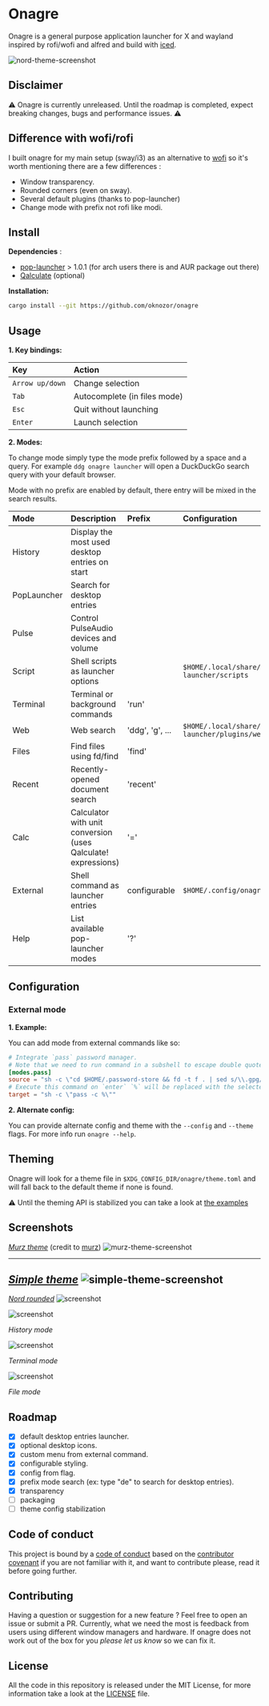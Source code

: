 # Onagre 

Onagre is a general purpose application launcher for X and wayland  inspired by rofi/wofi and alfred and build with [iced](https://github.com/hecrj/iced/).

![nord-theme-screenshot](docs/screenshots/nord.png)

## Disclaimer 

⚠️️ Onagre is currently unreleased. 
Until the roadmap is completed, expect breaking changes, bugs and performance issues. ⚠️

## Difference with wofi/rofi

I built onagre for my main setup (sway/i3) as an alternative to [wofi](https://hg.sr.ht/~scoopta/wofi) so it's worth mentioning there are a few differences : 

- Window transparency.
- Rounded corners (even on sway).
- Several default plugins (thanks to pop-launcher)
- Change mode with prefix not rofi like modi.
  
## Install

**Dependencies** :
- [pop-launcher](https://github.com/pop-os/launcher) > 1.0.1 (for arch users there is and AUR package out there)
- [Qalculate](http://qalculate.github.io/) (optional)

**Installation:**

```bash
cargo install --git https://github.com/oknozor/onagre
```

## Usage

**1. Key bindings:**


| Key     | Action  | 
| :----   | :-----  |
| `Arrow up/down` | Change selection |
| `Tab`   | Autocomplete (in files mode) | 
| `Esc`   | Quit without launching | 
| `Enter` | Launch selection | 

**2. Modes:**

To change mode simply type the mode prefix followed by a space and a query. 
For example `ddg onagre launcher` will open a DuckDuckGo search query with your default browser.

Mode with no prefix are enabled by default, there entry will be mixed in the search results.

| Mode        | Description                                                   | Prefix          | Configuration                                             |
| :----       | :-----                                                        | :------         | :-----------                                              |
| History     | Display the most used desktop entries on start                |                 |                                                           |
| PopLauncher | Search for desktop entries                                    |                 |                                                           |
| Pulse       | Control PulseAudio devices and volume                         |                 |                                                           |
| Script      | Shell scripts as launcher options                             |                 | `$HOME/.local/share/pop-launcher/scripts`                 |
| Terminal    | Terminal or background commands                               | 'run'           |                                                           | 
| Web         | Web search                                                    | 'ddg', 'g', ... | `$HOME/.local/share/pop-launcher/plugins/web/config.ron`  |
| Files       | Find files using fd/find                                      | 'find'          |                                                           |
| Recent      | Recently-opened document search                               | 'recent'        |                                                           |
| Calc        | Calculator with unit conversion (uses Qalculate! expressions) | '='             |                                                           |
| External    | Shell command as launcher entries                             | configurable    | `$HOME/.config/onagre/config.toml`                        |
| Help        | List available pop-launcher modes                             | '?'             |                                                           |

## Configuration

### External mode

**1. Example:**

You can add mode from external commands like so: 

```toml
# Integrate `pass` password manager.
# Note that we need to run command in a subshell to escape double quotes and have env variables accessible.
[modes.pass]
source = "sh -c \"cd $HOME/.password-store && fd -t f . | sed s/\\.gpg//\""
# Execute this command on `enter` `%` will be replaced with the selected entry
target = "sh -c \"pass -c %\""
```

**2. Alternate config:**

You can provide alternate config and theme with the `--config` and `--theme` flags.
For more info run `onagre --help`.

## Theming

Onagre will look for a theme file in `$XDG_CONFIG_DIR/onagre/theme.toml` and will fall back to the default theme if none is found.

⚠ Until the theming API is stabilized you can take a look at [the examples](docs/theme_examples)

## Screenshots

[*Murz theme*](docs/theme_examples/murz-theme.toml) (credit to [murz](https://github.com/Murzchnvok/rofi-collection))
![murz-theme-screenshot](docs/screenshots/murz.png)

---
[*Simple theme*](docs/theme_examples/simple-theme.toml)
![simple-theme-screenshot](docs/screenshots/simple.png)
---

[*Nord rounded*](docs/theme_examples/nord-rounded.toml)
![screenshot](docs/screenshots/nord-rounded.png)


![screenshot](docs/screenshots/sc-main.png)

*History mode*

![screenshot](docs/screenshots/sc-run.png)

*Terminal mode*

![screenshot](docs/screenshots/sc-file.png)

*File mode*


## Roadmap

  - [x] default desktop entries launcher. 
  - [x] optional desktop icons.
  - [x] custom menu from external command.
  - [x] configurable styling.
  - [x] config from flag.
  - [x] prefix mode search (ex: type "de" to search for desktop entries).
  - [x] transparency 
  - [ ] packaging 
  - [ ] theme config stabilization

## Code of conduct

This project is bound by a [code of conduct](CODE_OF_CONDUCT.md) based on the [contributor covenant](https://www.contributor-covenant.org/) if you are not familiar with it, and want to contribute please, read it before going further.

## Contributing

Having a question or suggestion for a new feature ? Feel free to open an issue or submit a PR.
Currently, what we need the most is feedback from users using different window managers and hardware. 
If onagre does not work out of the box for you *please let us know* so we can fix it.

## License 

All the code in this repository is released under the MIT License, for more information take a look at the [LICENSE](LICENSE) file.
